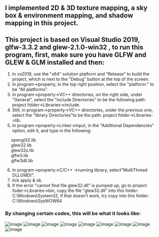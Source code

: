 ## I implemented 2D & 3D texture mapping, a sky box & environment mapping, and shadow mapping in this project.
## This project is based on Visual Studio 2019, glfw-3.3.2 and glew-2.1.0-win32 , to run this program, first, make sure you have GLFW and GLEW & GLM installed and then:<br />

1.  In vs2019, use the "x64" solution platform and "Release" to build the project, which is next to the "Debug" button at the top of the screen.<br />
2.  In program->property, in the top right position, select the "platform:" to be "All platforms".<br />
3.  In program->property->VC++ directories, on the right side, under "General", select the "include Directories" to be the following path: project folder->Libraries->include.<br />
4.  Still, in program->property->VC++ directories, under the previous one, select the "library Directories"to be the path: project folder->Libraries->lib.<br />
5.  In program->property->Linker->input, in the "Additional Dependencies" option, edit it, and type in the following:<br />

&nbsp;&nbsp;&nbsp;&nbsp;     opengl32.lib <br />
&nbsp;&nbsp;&nbsp;&nbsp;      glew32.lib  <br />
&nbsp;&nbsp;&nbsp;&nbsp;      glew32s.lib  <br />
&nbsp;&nbsp;&nbsp;&nbsp;      glfw3.lib  <br />
&nbsp;&nbsp;&nbsp;&nbsp;      glfw3dll.lib  <br />

6.  In program->property->C/C++ ->running library, select"MultiThread DLL(/MD)".<br />
7.  lick apply & ok.<br />
8.  If the error "cannot find file glew32.dll" is pumped up, go to project foder->Libraries->bin, copy the file "glew32.dll" into this folder: C:\Windows\System32, if that doesn't work, try copy into this folder: C:\Windows\SysWOW64<br />
### By changing certain codes, this will be what it looks like:
![image](https://github.com/AlexWeiZH/Computer-Graphics-21Fall/assets/98062338/f69bb252-c6bb-415d-bc49-a2b22c2635c2)
![image](https://github.com/AlexWeiZH/Computer-Graphics-21Fall/assets/98062338/ff0214aa-7a61-4925-8e56-903f34ce950d)
![image](https://github.com/AlexWeiZH/Computer-Graphics-21Fall/assets/98062338/24bc0810-7db7-48aa-abce-e46b5c2a51e6)
![image](https://github.com/AlexWeiZH/Computer-Graphics-21Fall/assets/98062338/75dffe77-c284-446c-95ad-f0aaa720557b)
![image](https://github.com/AlexWeiZH/Computer-Graphics-21Fall/assets/98062338/94b4b0e3-56d8-43ea-95fc-dc397ffe06fd)
![image](https://github.com/AlexWeiZH/Computer-Graphics-21Fall/assets/98062338/6ea0b484-b7e2-44f9-985f-00d737a289d2)
![image](https://github.com/AlexWeiZH/Computer-Graphics-21Fall/assets/98062338/a045c068-cd01-4f25-9a06-b94b85800e63)
![image](https://github.com/AlexWeiZH/Computer-Graphics-21Fall/assets/98062338/5b4192e8-5581-42ae-bc85-67c335aa8146)
![image](https://github.com/AlexWeiZH/Computer-Graphics-21Fall/assets/98062338/8643b30d-646d-4ab1-9bb7-6a2d81834682)


